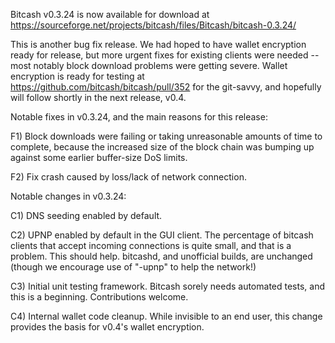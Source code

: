 Bitcash v0.3.24 is now available for download at
https://sourceforge.net/projects/bitcash/files/Bitcash/bitcash-0.3.24/

This is another bug fix release.  We had hoped to have wallet encryption ready for release, but more urgent fixes for existing clients were needed -- most notably block download problems were getting severe.  Wallet encryption is ready for testing at https://github.com/bitcash/bitcash/pull/352 for the git-savvy, and hopefully will follow shortly in the next release, v0.4.

Notable fixes in v0.3.24, and the main reasons for this release:

F1) Block downloads were failing or taking unreasonable amounts of time to complete, because the increased size of the block chain was bumping up against some earlier buffer-size DoS limits.

F2) Fix crash caused by loss/lack of network connection.

Notable changes in v0.3.24:

C1) DNS seeding enabled by default.

C2) UPNP enabled by default in the GUI client.  The percentage of bitcash clients that accept incoming connections is quite small, and that is a problem.  This should help.  bitcashd, and unofficial builds, are unchanged (though we encourage use of "-upnp" to help the network!)

C3) Initial unit testing framework.  Bitcash sorely needs automated tests, and this is a beginning.  Contributions welcome.

C4) Internal wallet code cleanup.  While invisible to an end user, this change provides the basis for v0.4's wallet encryption.
